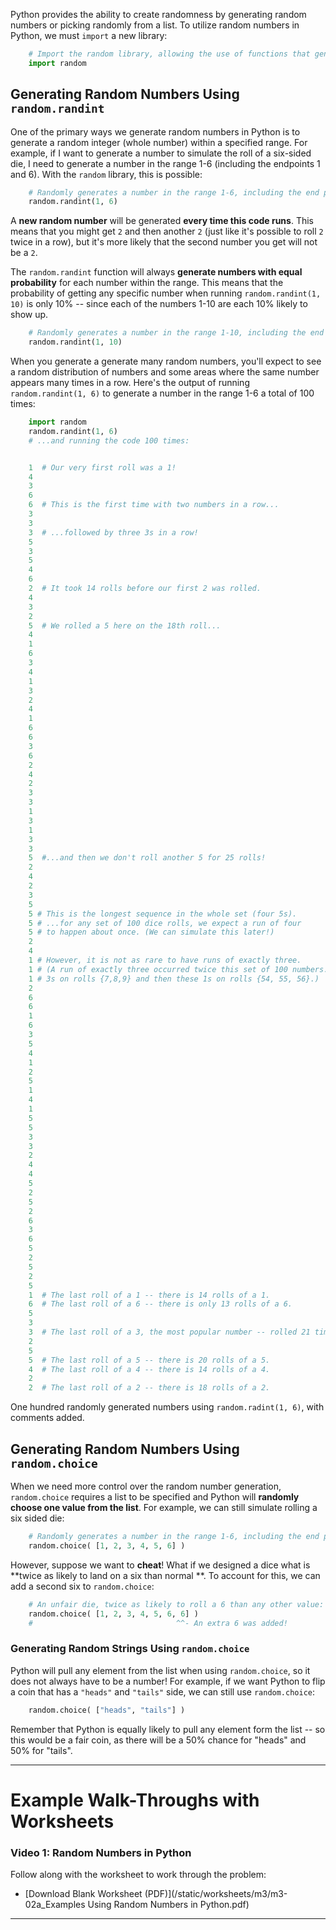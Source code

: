 Python provides the ability to create randomness by generating random numbers or picking randomly from a list. To
utilize random numbers in Python, we must `import` a new library:
```py
    # Import the random library, allowing the use of functions that generate random numbers
    import random
```

Generating Random Numbers Using `random.randint`
------------------------------------------------

One of the primary ways we generate random numbers in Python is to generate a random integer (whole number) within a
specified range. For example, if I want to generate a number to simulate the roll of a six-sided die, I need to generate
a number in the range 1-6 (including the endpoints 1 and 6). With the `random` library, this is possible:
```py
    # Randomly generates a number in the range 1-6, including the end points:
    random.randint(1, 6)
```

A **new random number** will be generated **every time this code runs**. This means that you might get `2` and then
another `2` (just like it's possible to roll `2` twice in a row), but it's more likely that the second number you get
will not be a `2`.

The `random.randint` function will always **generate numbers with equal probability** for each number within the range.
This means that the probability of getting any specific number when running `random.randint(1, 10)` is only 10% -- since
each of the numbers 1-10 are each 10% likely to show up.
```py
    # Randomly generates a number in the range 1-10, including the end points:
    random.randint(1, 10)
```
When you generate a generate many random numbers, you'll expect to see a random distribution of numbers and some areas
where the same number appears many times in a row. Here's the output of running `random.randint(1, 6)` to generate a
number in the range 1-6 a total of 100 times:
```py
    import random
    random.randint(1, 6)
    # ...and running the code 100 times:


    1  # Our very first roll was a 1!
    4
    3
    6
    6  # This is the first time with two numbers in a row...
    3
    3
    3  # ...followed by three 3s in a row!
    5
    3
    5
    4
    6
    2  # It took 14 rolls before our first 2 was rolled.
    4
    3
    2
    5  # We rolled a 5 here on the 18th roll...
    4
    1
    6
    3
    4
    1
    3
    2
    4
    1
    6
    6
    3
    6
    2
    4
    2
    3
    3
    1
    3
    1
    3
    3
    5  #...and then we don't roll another 5 for 25 rolls!
    2
    4
    2
    3
    5 
    5 # This is the longest sequence in the whole set (four 5s).
    5 # ...for any set of 100 dice rolls, we expect a run of four  
    5 # to happen about once. (We can simulate this later!)  
    2
    4
    1 # However, it is not as rare to have runs of exactly three.
    1 # (A run of exactly three occurred twice this set of 100 numbers:
    1 # 3s on rolls {7,8,9} and then these 1s on rolls {54, 55, 56}.)
    2
    6
    6
    1
    6
    3
    5
    4
    1
    2
    5
    1
    4
    1
    5
    5
    3
    3
    2
    4
    4
    5
    2
    5
    2
    6
    3
    6
    5
    2
    5
    2
    5
    1  # The last roll of a 1 -- there is 14 rolls of a 1.
    6  # The last roll of a 6 -- there is only 13 rolls of a 6.
    5
    3
    3  # The last roll of a 3, the most popular number -- rolled 21 times!
    2
    5
    5  # The last roll of a 5 -- there is 20 rolls of a 5.
    4  # The last roll of a 4 -- there is 14 rolls of a 4.
    2
    2  # The last roll of a 2 -- there is 18 rolls of a 2.
```

One hundred randomly generated numbers using `random.radint(1, 6)`, with comments added.

Generating Random Numbers Using `random.choice`
-----------------------------------------------

When we need more control over the random number generation, `random.choice` requires a list to be specified and Python
will **randomly choose one value from the list**. For example, we can still simulate rolling a six sided die:
```py
    # Randomly generates a number in the range 1-6, including the end points:
    random.choice( [1, 2, 3, 4, 5, 6] )
```

However, suppose we want to **cheat**! What if we designed a dice what is **twice as likely to land on a six than normal
**. To account for this, we can add a second six to `random.choice`:
```py
    # An unfair die, twice as likely to roll a 6 than any other value:
    random.choice( [1, 2, 3, 4, 5, 6, 6] )
    #                                ^^- An extra 6 was added!
```

### Generating Random Strings Using `random.choice`

Python will pull any element from the list when using `random.choice`, so it does not always have to be a number! For
example, if we want Python to flip a coin that has a `"heads"` and `"tails"` side, we can still use `random.choice`:
```py
    random.choice( ["heads", "tails"] )
```

Remember that Python is equally likely to pull any element form the list -- so this would be a fair coin, as there will
be a 50% chance for "heads" and 50% for "tails".

* * *

Example Walk-Throughs with Worksheets
=====================================

### Video 1: Random Numbers in Python

Follow along with the worksheet to work through the problem:

* [Download Blank Worksheet (PDF)](/static/worksheets/m3/m3-02a_Examples Using Random Numbers in Python.pdf)

* * *